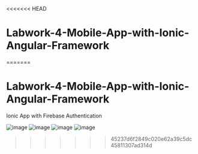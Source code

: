 <<<<<<< HEAD
# Labwork-4-Mobile-App-with-Ionic-Angular-Framework
=======
# Labwork-4-Mobile-App-with-Ionic-Angular-Framework </br>
Ionic App with Firebase Authentication

![image](https://user-images.githubusercontent.com/98818779/229325418-500ad6ba-49da-47ca-bed5-171d271b3403.png)
![image](https://user-images.githubusercontent.com/98818779/229325432-9cd92423-2117-483d-98cc-80455133617f.png)
![image](https://user-images.githubusercontent.com/98818779/229325456-912d1c0e-49cc-413f-b02e-877aeda01262.png)
![image](https://user-images.githubusercontent.com/98818779/229325474-06920bf8-fac0-486a-be84-ed2ee084cf17.png)

>>>>>>> 45237d6f2849c020e62a39c5dc45811307ad314d
